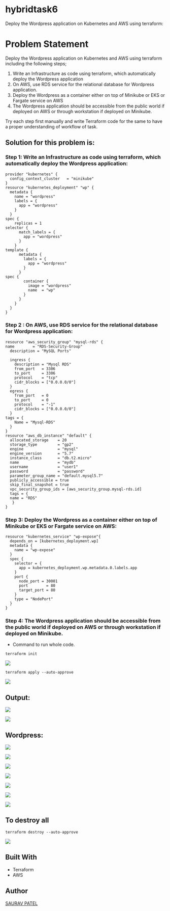 # hybridtask6
Deploy the Wordpress application on Kubernetes and AWS using terraform:
# Problem Statement

Deploy the Wordpress application on Kubernetes and AWS using terraform including the following steps;

1.  Write an Infrastructure as code using terraform, which automatically deploy the Wordpress application
2.  On AWS, use RDS service for the relational database for Wordpress application.
3. Deploy the Wordpress as a container either on top of Minikube or EKS or Fargate service on AWS
4. The Wordpress application should be accessible from the public world if deployed on AWS or through workstation if deployed on Minikube.

Try each step first manually and write Terraform code for the same to have a proper understanding of workflow of task.

## Solution for this problem is:

### Step 1: Write an Infrastructure as code using terraform, which automatically deploy the Wordpress application:

```
provider "kubernetes" {
  config_context_cluster   = "minikube"
}
resource "kubernetes_deployment" "wp" {
  metadata {
    name = "wordpress"
    labels = {
      app = "wordpress"
    }
  }
spec {
    replicas = 1
selector {
      match_labels = {
        app = "wordpress"
      }
    }
template {
      metadata {
        labels = {
          app = "wordpress"
        }
      }
spec {
        container {
          image = "wordpress"
          name  = "wp"
        }
      }
    }
  }
}
```

### Step 2 : On AWS, use RDS service for the relational database for Wordpress application:

```
resource "aws_security_group" "mysql-rds" {
name        = "RDS-Security-Group"
  description = "MySQL Ports"
 
  ingress {
    description = "Mysql RDS"
    from_port   = 3306
    to_port     = 3306
    protocol    = "tcp"
    cidr_blocks = ["0.0.0.0/0"]
  }
  egress {
    from_port   = 0
    to_port     = 0
    protocol    = "-1"
    cidr_blocks = ["0.0.0.0/0"]
  }
tags = {
    Name = "Mysql-RDS"
  }
}
resource "aws_db_instance" "default" {
  allocated_storage    = 20
  storage_type         = "gp2"
  engine               = "mysql"
  engine_version       = "5.7"
  instance_class       = "db.t2.micro"
  name                 = "mydb"
  username             = "user1"
  password             = "password"
  parameter_group_name = "default.mysql5.7"
  publicly_accessible = true
  skip_final_snapshot = true
  vpc_security_group_ids = [aws_security_group.mysql-rds.id]
  tags = {
  name = "RDS"
   }
}
```

### Step 3: Deploy the Wordpress as a container either on top of Minikube or EKS or Fargate service on AWS:

```
resource "kubernetes_service" "wp-expose"{
  depends_on = [kubernetes_deployment.wp]
  metadata {
    name = "wp-expose"
  }
  spec {
    selector = {
      app = kubernetes_deployment.wp.metadata.0.labels.app
    }
    port {
      node_port = 30001
      port        = 80
      target_port = 80
    }
    type = "NodePort"
  }
}
```

### Step 4: The Wordpress application should be accessible from the public world if deployed on AWS or through workstation if deployed on Minikube.

* Command to run whole code.

```
terraform init
```

![](images/1.png)

```
terraform apply --auto-approve
```

![](images/9.png)

## Output:

![](images/12.png)

![](images/11.png)

## Wordpress:

![](images/2.png)

![](images/3.png)

![](images/4.png)

![](images/5.png)

![](images/6.png)

![](images/7.png)

![](images/10.png)

## To destroy all 

```
terraform destroy --auto-approve
```
![](images/13.png)

## Built With

* Terraform
* AWS

## Author

[SAURAV PATEL](https://www.linkedin.com/in/saurav-patel-148539151/)
